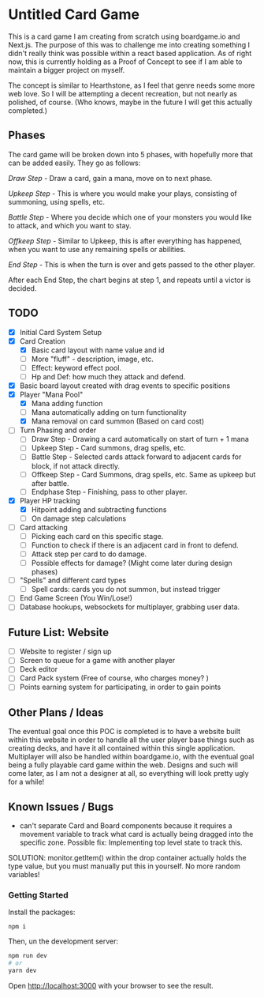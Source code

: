# Untitled Card Game

This is a card game I am creating from scratch using boardgame.io and Next.js. The purpose of this was to challenge me into creating something I didn't really think was possible within a react based application. As of right now, this is currently holding as a Proof of Concept to see if I am able to maintain a bigger project on myself. 

The concept is similar to Hearthstone, as I feel that genre needs some more web love. So I will be attempting a decent recreation, but not nearly as polished, of course. (Who knows, maybe in the future I will get this actually completed.)

## Phases

The card game will be broken down into 5 phases, with hopefully more that can be added easily. They go as follows:

_Draw Step_ - Draw a card, gain a mana, move on to next phase.

_Upkeep Step_ - This is where you would make your plays, consisting of summoning, using spells, etc.

_Battle Step_ - Where you decide which one of your monsters you would like to attack, and which you want to stay.

_Offkeep Step_ - Similar to Upkeep, this is after everything has happened, when you want to use any remaining spells or abilities.

_End Step_ - This is when the turn is over and gets passed to the other player.

After each End Step, the chart begins at step 1, and repeats until a victor is decided.

## TODO
- [x] Initial Card System Setup
- [x] Card Creation
   - [x] Basic card layout with name value and id
   - [ ] More "fluff" - description, image, etc.
   - [ ] Effect: keyword effect pool.
   - [ ] Hp and Def: how much they attack and defend.
- [x] Basic board layout created with drag events to specific positions
- [x] Player "Mana Pool" 
   - [x] Mana adding function
   - [ ] Mana automatically adding on turn functionality
   - [x] Mana removal on card summon (Based on card cost)
- [ ] Turn Phasing and order
   - [ ] Draw Step - Drawing a card automatically on start of turn + 1 mana
   - [ ] Upkeep Step - Card summons, drag spells, etc. 
   - [ ] Battle Step - Selected cards attack forward to adjacent cards for block, if not attack directly.
   - [ ] Offkeep Step - Card Summons, drag spells, etc. Same as upkeep but after battle.
   - [ ] Endphase Step - Finishing, pass to other player.
- [x] Player HP tracking
   - [x] Hitpoint adding and subtracting functions
   - [ ] On damage step calculations
- [ ] Card attacking
   - [ ] Picking each card on this specific stage.
   - [ ] Function to check if there is an adjacent card in front to defend.
   - [ ] Attack step per card to do damage.
   - [ ] Possible effects for damage? (Might come later during design phases)
- [ ] "Spells" and different card types
   - [ ] Spell cards: cards you do not summon, but instead trigger
- [ ] End Game Screen (You Win/Lose!)
- [ ] Database hookups, websockets for multiplayer, grabbing user data.

## Future List: Website
- [ ] Website to register / sign up
- [ ] Screen to queue for a game with another player
- [ ] Deck editor
- [ ] Card Pack system (Free of course, who charges money? )
- [ ] Points earning system for participating, in order to gain points

## Other Plans / Ideas

The eventual goal once this POC is completed is to have a website built within this website in order to handle all the user player base things such as creating decks, and have it all contained within this single application. Multiplayer will also be handled within boardgame.io, with the eventual goal being a fully playable card game within the web. Designs and such will come later, as I am not a designer at all, so everything will look pretty ugly for a while!

## Known Issues / Bugs
- can't separate Card and Board components because it requires a movement variable to track what card is actually being dragged into the specific zone. Possible fix: Implementing top level state to track this.

SOLUTION:  monitor.getItem() within the drop container actually holds the type value, but you must manually put this in yourself. No more random variables!

### Getting Started
Install the packages: 

``` npm i ```

Then, un the development server: 

```bash
npm run dev
# or
yarn dev
```

Open [http://localhost:3000](http://localhost:3000) with your browser to see the result.